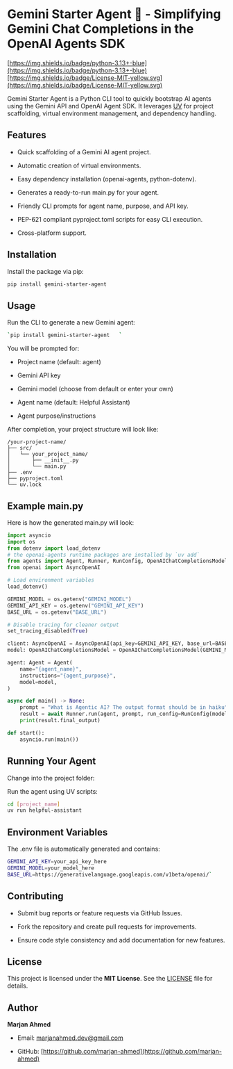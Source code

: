 Gemini Starter Agent 🚀 - Simplifying Gemini Chat Completions in the OpenAI Agents SDK
======================================================================================

[https://img.shields.io/badge/python-3.13+-blue](https://img.shields.io/badge/python-3.13+-blue)[https://img.shields.io/badge/License-MIT-yellow.svg](https://img.shields.io/badge/License-MIT-yellow.svg)

Gemini Starter Agent is a Python CLI tool to quickly bootstrap AI agents using the Gemini API and OpenAI Agent SDK. It leverages [UV](https://uv-pypi.org/) for project scaffolding, virtual environment management, and dependency handling.

Features
--------

*   Quick scaffolding of a Gemini AI agent project.
    
*   Automatic creation of virtual environments.
    
*   Easy dependency installation (openai-agents, python-dotenv).
    
*   Generates a ready-to-run main.py for your agent.
    
*   Friendly CLI prompts for agent name, purpose, and API key.
    
*   PEP-621 compliant pyproject.toml scripts for easy CLI execution.
    
*   Cross-platform support.
    

Installation
------------
Install the package via pip:

```bash
pip install gemini-starter-agent
```

Usage
-----

Run the CLI to generate a new Gemini agent:

```bash
`pip install gemini-starter-agent   `

```

You will be prompted for:

*   Project name (default: agent)
    
*   Gemini API key
    
*   Gemini model (choose from default or enter your own)
    
*   Agent name (default: Helpful Assistant)
    
*   Agent purpose/instructions
    

After completion, your project structure will look like:

```Plain 
/your-project-name/
├── src/
│   └── your_project_name/
│       ├── __init__.py
│       └── main.py
├── .env
├── pyproject.toml
└── uv.lock
```

Example main.py
---------------

Here is how the generated main.py will look:

```python
import asyncio
import os
from dotenv import load_dotenv
# the openai-agents runtime packages are installed by `uv add`
from agents import Agent, Runner, RunConfig, OpenAIChatCompletionsModel, set_tracing_disabled
from openai import AsyncOpenAI

# Load environment variables
load_dotenv()

GEMINI_MODEL = os.getenv("GEMINI_MODEL")
GEMINI_API_KEY = os.getenv("GEMINI_API_KEY")
BASE_URL = os.getenv("BASE_URL")

# Disable tracing for cleaner output
set_tracing_disabled(True)

client: AsyncOpenAI = AsyncOpenAI(api_key=GEMINI_API_KEY, base_url=BASE_URL)
model: OpenAIChatCompletionsModel = OpenAIChatCompletionsModel(GEMINI_MODEL, client)

agent: Agent = Agent(
    name="{agent_name}",
    instructions="{agent_purpose}",
    model=model,
)

async def main() -> None:
    prompt = "What is Agentic AI? The output format should be in haiku" # enter a prompt here
    result = await Runner.run(agent, prompt, run_config=RunConfig(model))
    print(result.final_output)

def start():
    asyncio.run(main())
```

Running Your Agent
------------------

Change into the project folder:


Run the agent using UV scripts:

```sh
cd [project_name]
uv run helpful-assistant               

```

Environment Variables
---------------------

The .env file is automatically generated and contains:

```sh
GEMINI_API_KEY=your_api_key_here  
GEMINI_MODEL=your_model_here  
BASE_URL=https://generativelanguage.googleapis.com/v1beta/openai/`
```

Contributing
------------
*   Submit bug reports or feature requests via GitHub Issues.
    
*   Fork the repository and create pull requests for improvements.
    
*   Ensure code style consistency and add documentation for new features.
    

License
-------

This project is licensed under the **MIT License**. See the [LICENSE](https://license/) file for details.

Author
------

**Marjan Ahmed**

*   Email: [marjanahmed.dev@gmail.com](https://mailto:marjanahmed.dev@gmail.com/)
    
*   GitHub: [https://github.com/marjan-ahmed](https://github.com/marjan-ahmed)